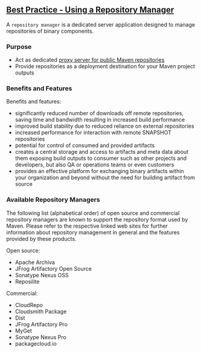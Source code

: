 ## [Best Practice - Using a Repository Manager](https://maven.apache.org/repository-management.html)

A `repository manager` is a dedicated server application designed to manage repositories of binary components.

### Purpose

* Act as dedicated [proxy server for public Maven repositories](../MirrorSettings)
* Provide repositories as a deployment destination for your Maven project outputs

### Benefits and Features

Benefits and features:
* significantly reduced number of downloads off remote repositories, saving time and bandwidth resulting in increased build performance
* improved build stability due to reduced reliance on external repositories
* increased performance for interaction with remote SNAPSHOT repositories
* potential for control of consumed and provided artifacts
* creates a central storage and access to artifacts and meta data about them exposing build outputs to consumer such as other projects and developers, but also QA or operations teams or even customers
* provides an effective platform for exchanging binary artifacts within your organization and beyond without the need for building artifact from source

### Available Repository Managers

The following list (alphabetical order) of open source and commercial repository managers are known to support the repository format used by Maven. Please refer to the respective linked web sites for further information about repository management in general and the features provided by these products.

Open source:
* Apache Archiva
* JFrog Artifactory Open Source
* Sonatype Nexus OSS
* Reposilite

Commercial:
* CloudRepo
* Cloudsmith Package
* Dist
* JFrog Artifactory Pro
* MyGet
* Sonatype Nexus Pro
* packagecloud.io

